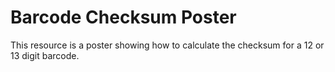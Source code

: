 # Barcode Checksum Poster

This resource is a poster showing how to calculate the checksum for a 12 or 13 digit barcode.